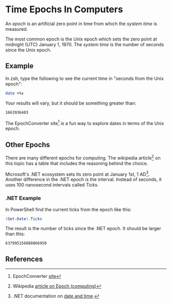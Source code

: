 # Time Epochs In Computers

An _epoch_ is an artificial zero point in time from which the _system time_ is measured.

The most common epoch is the Unix epoch which sets the zero point at midnight (UTC) January 1, 1970.
The _system time_ is the number of seconds since the Unix epoch.

## Example

In zsh, type the following to see the current time in "seconds from the Unix epoch":

```bash
date +%s
```

Your results will vary, but it should be something greater than:

```bash
1663936403
```

The EpochConverter site[^1] is a fun way to explore dates in terms of the Unix epoch.

## Other Epochs

There are many different epochs for computing.
The wikipedia article[^2] on this topic has a table that includes the reasoning behind the choice.

Microsoft's .NET ecosystem sets its zero point at January 1st, 1 AD[^3].
Another difference in the .NET epoch is the interval.
Instead of seconds, it uses 100 nanosecond intervals called _Ticks_.

### .NET Example

In PowerShell find the current ticks from the epoch like this:

```powershell
(Get-Date).Ticks
```

The result is the number of ticks since the .NET epoch.
It should be larger than this:

```text
637995156088866950
```

## References

[^1]: EpochConverter [site](https://www.epochconverter.com)
[^2]: Wikipedia [article on Epoch (computing)](https://en.wikipedia.org/wiki/Epoch_(computing))
[^3]: .NET documentation on [date and time](https://learn.microsoft.com/en-us/dotnet/api/system.datetime?redirectedfrom=MSDN&view=net-6.0#quick-links-to-remarks-topics).

